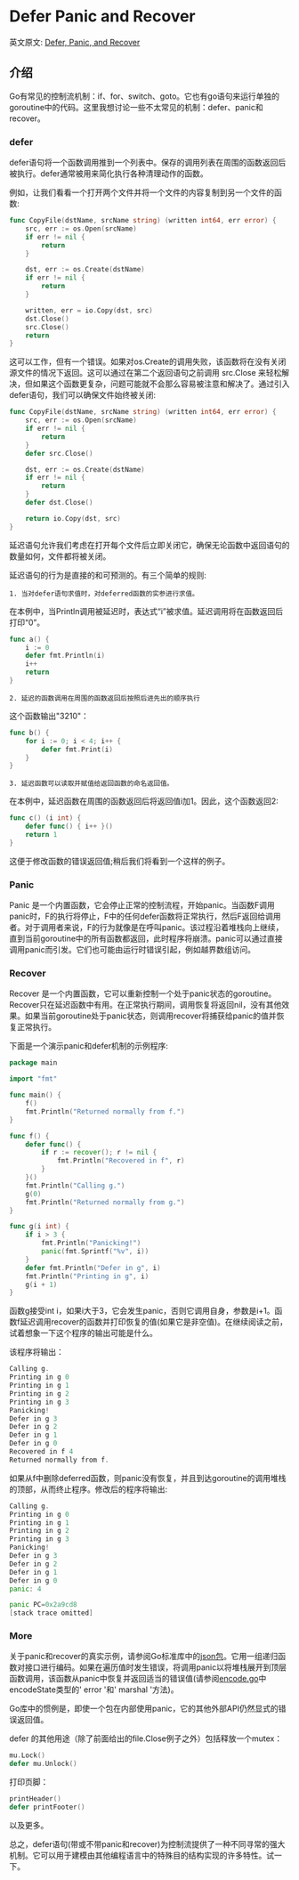 # Defer Panic and Recover


英文原文: [Defer, Panic, and Recover](https://go.dev/blog/defer-panic-and-recover)

## 介绍
Go有常见的控制流机制：if、for、switch、goto。它也有go语句来运行单独的goroutine中的代码。这里我想讨论一些不太常见的机制：defer、panic和recover。

### defer
defer语句将一个函数调用推到一个列表中。保存的调用列表在周围的函数返回后被执行。defer通常被用来简化执行各种清理动作的函数。

例如，让我们看看一个打开两个文件并将一个文件的内容复制到另一个文件的函数:
```go
func CopyFile(dstName, srcName string) (written int64, err error) {
    src, err := os.Open(srcName)
    if err != nil {
        return
    }

    dst, err := os.Create(dstName)
    if err != nil {
        return
    }

    written, err = io.Copy(dst, src)
    dst.Close()
    src.Close()
    return
}
```

这可以工作，但有一个错误。如果对os.Create的调用失败，该函数将在没有关闭源文件的情况下返回。这可以通过在第二个返回语句之前调用 src.Close 来轻松解决，但如果这个函数更复杂，问题可能就不会那么容易被注意和解决了。通过引入defer语句，我们可以确保文件始终被关闭:
```go
func CopyFile(dstName, srcName string) (written int64, err error) {
    src, err := os.Open(srcName)
    if err != nil {
        return
    }
    defer src.Close()

    dst, err := os.Create(dstName)
    if err != nil {
        return
    }
    defer dst.Close()

    return io.Copy(dst, src)
}
```

延迟语句允许我们考虑在打开每个文件后立即关闭它，确保无论函数中返回语句的数量如何，文件都将被关闭。

延迟语句的行为是直接的和可预测的。有三个简单的规则:

    1. 当对defer语句求值时，对deferred函数的实参进行求值。

在本例中，当Println调用被延迟时，表达式“i”被求值。延迟调用将在函数返回后打印“0”。
```go
func a() {
    i := 0
    defer fmt.Println(i)
    i++
    return
}
```

    2. 延迟的函数调用在周围的函数返回后按照后进先出的顺序执行

这个函数输出"3210"：
```go
func b() {
    for i := 0; i < 4; i++ {
        defer fmt.Print(i)
    }
}
```    

    3. 延迟函数可以读取并赋值给返回函数的命名返回值。

在本例中，延迟函数在周围的函数返回后将返回值i加1。因此，这个函数返回2:
```go
func c() (i int) {
    defer func() { i++ }()
    return 1
}
```    

这便于修改函数的错误返回值;稍后我们将看到一个这样的例子。

### Panic
Panic 是一个内置函数，它会停止正常的控制流程，开始panic。当函数F调用panic时，F的执行将停止，F中的任何defer函数将正常执行，然后F返回给调用者。对于调用者来说，F的行为就像是在呼叫panic。该过程沿着堆栈向上继续，直到当前goroutine中的所有函数都返回，此时程序将崩溃。panic可以通过直接调用panic而引发。它们也可能由运行时错误引起，例如越界数组访问。

### Recover
Recover 是一个内置函数，它可以重新控制一个处于panic状态的goroutine。Recover只在延迟函数中有用。在正常执行期间，调用恢复将返回nil，没有其他效果。如果当前goroutine处于panic状态，则调用recover将捕获给panic的值并恢复正常执行。

下面是一个演示panic和defer机制的示例程序:
```go
package main

import "fmt"

func main() {
    f()
    fmt.Println("Returned normally from f.")
}

func f() {
    defer func() {
        if r := recover(); r != nil {
            fmt.Println("Recovered in f", r)
        }
    }()
    fmt.Println("Calling g.")
    g(0)
    fmt.Println("Returned normally from g.")
}

func g(i int) {
    if i > 3 {
        fmt.Println("Panicking!")
        panic(fmt.Sprintf("%v", i))
    }
    defer fmt.Println("Defer in g", i)
    fmt.Println("Printing in g", i)
    g(i + 1)
}
```

函数g接受int i，如果i大于3，它会发生panic，否则它调用自身，参数是i+1。函数f延迟调用recover的函数并打印恢复的值(如果它是非空值)。在继续阅读之前，试着想象一下这个程序的输出可能是什么。

该程序将输出：
```go
Calling g.
Printing in g 0
Printing in g 1
Printing in g 2
Printing in g 3
Panicking!
Defer in g 3
Defer in g 2
Defer in g 1
Defer in g 0
Recovered in f 4
Returned normally from f.
```

如果从f中删除deferred函数，则panic没有恢复，并且到达goroutine的调用堆栈的顶部，从而终止程序。修改后的程序将输出:
```go
Calling g.
Printing in g 0
Printing in g 1
Printing in g 2
Printing in g 3
Panicking!
Defer in g 3
Defer in g 2
Defer in g 1
Defer in g 0
panic: 4

panic PC=0x2a9cd8
[stack trace omitted]
```
### More

关于panic和recover的真实示例，请参阅Go标准库中的[json包](https://go.dev/pkg/encoding/json/)。它用一组递归函数对接口进行编码。如果在遍历值时发生错误，将调用panic以将堆栈展开到顶层函数调用，该函数从panic中恢复并返回适当的错误值(请参阅[encode.go](https://go.dev/src/pkg/encoding/json/encode.go)中encodeState类型的' error '和' marshal '方法)。

Go库中的惯例是，即使一个包在内部使用panic，它的其他外部API仍然显式的错误返回值。

defer 的其他用途（除了前面给出的file.Close例子之外）包括释放一个mutex：
```go
mu.Lock()
defer mu.Unlock()
```

打印页脚：
```go
printHeader()
defer printFooter()
```
以及更多。

总之，defer语句(带或不带panic和recover)为控制流提供了一种不同寻常的强大机制。它可以用于建模由其他编程语言中的特殊目的结构实现的许多特性。试一下。

